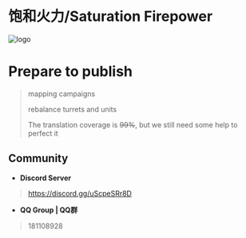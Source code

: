 # 饱和火力/Saturation Firepower
![logo](https://github.com/RA2EXE/Saturation-Firepower/assets/119042209/e39d7de5-09ea-4fd6-b815-674141e0557c)

# Prepare to publish
> mapping campaigns 
> 
> rebalance turrets and units
> 
> The translation coverage is ~~99%~~, but we still need some help to perfect it

## Community
+ **Discord Server**
>https://discord.gg/uScpeSRr8D
+ **QQ Group | QQ群**
>181108928